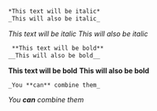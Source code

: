 ```md
*This text will be italic*
_This will also be italic_
```

*This text will be italic*
_This will also be italic_

```md
 **This text will be bold** 
__This will also be bold__
```

 **This text will be bold** 
__This will also be bold__

```md
_You **can** combine them_
```

_You **can** combine them_
